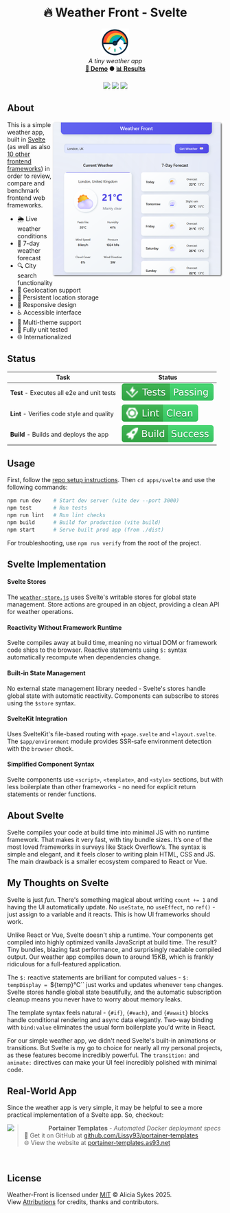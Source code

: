 <!-- start_header -->
<h1 align="center">🔥 Weather Front - Svelte</h1>

<p align="center">
  <img width="64" src="https://raw.githubusercontent.com/lissy93/framework-benchmarks/refs/heads/main/assets/favicon.png" /><br>
  <i>A tiny weather app</i>
  <br>
  <b><a href="/">🚀 Demo</a> ● <a href="https://frontend-framework-benchmarks.as93.net">📊 Results</a></b>
  <br><br>
  <img src="https://img.shields.io/badge/Framework-Svelte-ff3e00?logo=svelte&logoColor=fff&labelColor=ff3e00" />
  <img src="https://img.shields.io/badge/License-MIT-AE56FF?logo=googledocs&logoColor=fff&labelColor=8A2BE2" />
  <img src="https://img.shields.io/badge/Author-Lissy93-EA4AAA?logo=githubsponsors&logoColor=fff&labelColor=E31591" />
</p>
<!-- end_header -->

<!-- start_about -->

## About

<img align="right" src="/assets/screenshot.png" width="400">

This is a simple weather app, built in [Svelte](https://svelte.dev/) (as well as also [10 other frontend frameworks](/)) in order to review, compare and benchmark frontend web frameworks.

- 🌦️ Live weather conditions
- 📅 7-day weather forecast
- 🔍 City search functionality
- 📍 Geolocation support
- 💾 Persistent location storage
- 📱 Responsive design
- ♿ Accessible interface
- 🎨 Multi-theme support
- 🧪 Fully unit tested
- 🌐 Internationalized

<!-- end_about -->

<!-- start_status -->

## Status

| Task | Status |
|---|---|
| **Test** - Executes all e2e and unit tests | [![Test Status](https://raw.githubusercontent.com/lissy93/framework-benchmarks/refs/heads/badges/test-svelte.svg)](https://github.com/lissy93/framework-benchmarks/actions/workflows/test.yml) |
| **Lint** - Verifies code style and quality | [![Lint Status](https://raw.githubusercontent.com/lissy93/framework-benchmarks/refs/heads/badges/lint-svelte.svg)](https://github.com/lissy93/framework-benchmarks/actions/workflows/lint.yml) |
| **Build** - Builds and deploys the app | [![Build Status](https://raw.githubusercontent.com/lissy93/framework-benchmarks/refs/heads/badges/build-svelte.svg)](https://github.com/lissy93/framework-benchmarks/actions/workflows/build.yml) |

<!-- end_status -->

<!-- start_usage -->

## Usage

First, follow the [repo setup instructions](https://github.com/lissy93/framework-benchmarks?tab=readme-ov-file#usage). Then `cd apps/svelte` and use the following commands:

```bash
npm run dev    # Start dev server (vite dev --port 3000)
npm test       # Run tests
npm run lint   # Run lint checks
npm build      # Build for production (vite build)
npm start      # Serve built prod app (from ./dist)
```

For troubleshooting, use `npm run verify` from the root of the project.

<!-- end_usage -->

## Svelte Implementation
<!-- start_framework_specific -->
#### Svelte Stores
The [`weather-store.js`](https://github.com/Lissy93/framework-benchmarks/blob/main/apps/svelte/src/lib/stores/weather-store.js) uses Svelte's writable stores for global state management. Store actions are grouped in an object, providing a clean API for weather operations.

#### Reactivity Without Framework Runtime
Svelte compiles away at build time, meaning no virtual DOM or framework code ships to the browser. Reactive statements using `$:` syntax automatically recompute when dependencies change.

#### Built-in State Management
No external state management library needed - Svelte's stores handle global state with automatic reactivity. Components can subscribe to stores using the `$store` syntax.

#### SvelteKit Integration
Uses SvelteKit's file-based routing with `+page.svelte` and `+layout.svelte`. The `$app/environment` module provides SSR-safe environment detection with the `browser` check.

#### Simplified Component Syntax
Svelte components use `<script>`, `<template>`, and `<style>` sections, but with less boilerplate than other frameworks - no need for explicit return statements or render functions.
<!-- end_framework_specific -->

## About Svelte
<!-- start_framework_description -->
Svelte compiles your code at build time into minimal JS with no runtime framework. 
That makes it very fast, with tiny bundle sizes. 
It’s one of the most loved frameworks in surveys like Stack Overflow’s. 
The syntax is simple and elegant, and it feels closer to writing plain HTML, CSS and JS. 
The main drawback is a smaller ecosystem compared to React or Vue.

<!-- end_framework_description -->

## My Thoughts on Svelte
<!-- start_my_thoughts -->
Svelte is just *fun*. There's something magical about writing `count += 1` and having the UI automatically update. No `useState`, no `useEffect`, no `ref()` - just assign to a variable and it reacts. This is how UI frameworks should work.

Unlike React or Vue, Svelte doesn't ship a runtime. Your components get compiled into highly optimized vanilla JavaScript at build time. The result? Tiny bundles, blazing fast performance, and surprisingly readable compiled output. Our weather app compiles down to around 15KB, which is frankly ridiculous for a full-featured application.

The `$:` reactive statements are brilliant for computed values - `$: tempDisplay = `${temp}°C`` just works and updates whenever `temp` changes. Svelte stores handle global state beautifully, and the automatic subscription cleanup means you never have to worry about memory leaks.

The template syntax feels natural - `{#if}`, `{#each}`, and `{#await}` blocks handle conditional rendering and async data elegantly. Two-way binding with `bind:value` eliminates the usual form boilerplate you'd write in React.

For our simple weather app, we didn't need Svelte's built-in animations or transitions. But Svelte is my go to choice for nearly all my personal projects, as these features become incredibly powerful. The `transition:` and `animate:` directives can make your UI feel incredibly polished with minimal code.
<!-- end_my_thoughts -->


<!-- start_real_world_app -->

## Real-World App
Since the weather app is very simple, it may be helpful to see a more practical implementation of a Svelte app. So, checkout:

<a href="https://github.com/Lissy93/portainer-templates"><img align="left" src="https://storage.googleapis.com/as93-screenshots/project-logos/portainer-templates.png" width="96"></a>

> **Portainer Templates** - _Automated Docker deployment specs_<br>
> 🐙 Get it on GitHub at [github.com/Lissy93/portainer-templates](https://github.com/Lissy93/portainer-templates)<br>
> 🌐 View the website at [portainer-templates.as93.net](https://portainer-templates.as93.net/)

<br>
<!-- end_real_world_app -->

<!-- start_license -->

## License

Weather-Front is licensed under [MIT](https://github.com/lissy93/framework-benchmarks/blob/main/LICENSE) © Alicia Sykes 2025.<br>
View [Attributions](https://github.com/lissy93/framework-benchmarks?tab=readme-ov-file#attributions) for credits, thanks and contributors.

<!-- end_license -->
